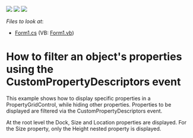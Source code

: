 <!-- default badges list -->
![](https://img.shields.io/endpoint?url=https://codecentral.devexpress.com/api/v1/VersionRange/128638677/10.1.4%2B)
[![](https://img.shields.io/badge/Open_in_DevExpress_Support_Center-FF7200?style=flat-square&logo=DevExpress&logoColor=white)](https://supportcenter.devexpress.com/ticket/details/E2254)
[![](https://img.shields.io/badge/📖_How_to_use_DevExpress_Examples-e9f6fc?style=flat-square)](https://docs.devexpress.com/GeneralInformation/403183)
<!-- default badges end -->
<!-- default file list -->
*Files to look at*:

* [Form1.cs](./CS/Form1.cs) (VB: [Form1.vb](./VB/Form1.vb))
<!-- default file list end -->
# How to filter an object's properties using the CustomPropertyDescriptors event


<p>This example shows how to display specific properties in a PropertyGridControl, while hiding other properties. Properties to be displayed are filtered via the CustomPropertyDescriptors event.</p><p>At the root level the Dock, Size and Location properties are displayed. For the Size property, only the Height nested property is displayed.</p>

<br/>


